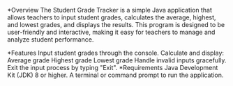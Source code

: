 *Overview
  The Student Grade Tracker is a simple Java application that allows teachers to input student grades,
  calculates the average, highest, and 
  lowest grades, and displays the results. 
  This program is designed to be user-friendly and interactive,
  making it easy for teachers to 
  manage and analyze student performance.

*Features
  Input student grades through the console.
  Calculate and display:
  Average grade
  Highest grade
  Lowest grade
  Handle invalid inputs gracefully.
  Exit the input process by typing "Exit".
*Requirements
  Java Development Kit (JDK) 8 or higher.
  A terminal or command prompt to run the application.
